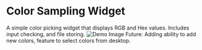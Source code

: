# Color Sampling Widget
A simple color picking widget that displays RGB and Hex values.
Includes input checking, and file storing.
![Demo Image](https://ibb.co/wCCTNdj)
Future: Adding ability to add new colors, feature to select colors from desktop.
